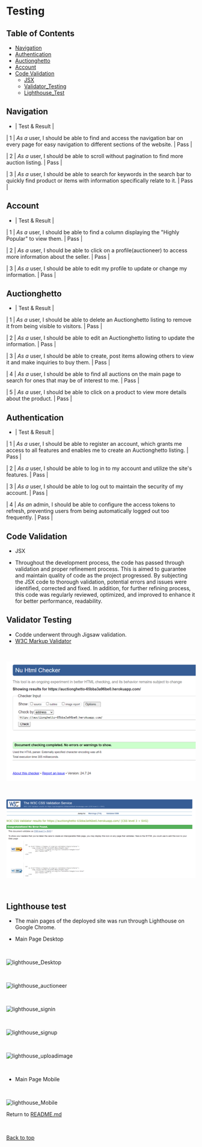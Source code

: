# Testing

## Table of Contents

 - [Navigation](#navigation)
 - [Authentication](#authentication)
 - [Auctionghetto](#auctionghetto)
 - [Account](#account)
 - [Code Validation](#code-validation)
   - [JSX](#jsx)
   - [Validator_Testing](#Validator-Testing)
   - [Lighthouse_Test](#Lighthouse-Test)

## Navigation

 - | Test & Result |

 | 1    | _As a_ user, I should be able to find and access the navigation bar on every page for easy navigation to different sections of the website. | Pass |

 | 2    | _As a_ user, I should be able to scroll without pagination to find more auction listing. | Pass |

 | 3    | _As a_ user, I should be able to search for keywords in the search bar to quickly find product or items with information specifically relate to it. | Pass |


## Account

 - | Test & Result |

 | 1    | _As a_ user, I should be able to find a column displaying the "Highly Popular" to view them. | Pass | 

 | 2    | _As a_ user, I should be able to click on a profile(auctioneer) to access more information about the seller. | Pass |

 | 3    | _As a_ user, I should be able to edit my profile to update or change my information. | Pass |


## Auctionghetto

 - | Test  & Result |

 | 1    | _As a_ user, I should be able to delete an Auctionghetto listing to remove it from being visible to visitors. | Pass |

 | 2    | _As a_ user, I should be able to edit an Auctionghetto listing  to update the information. | Pass |

 | 3    | _As a_ user, I should be able to create, post items allowing others to view it and make inquiries to buy them. | Pass |

 | 4    | _As a_ user, I should be able to find all auctions on the main page to search for ones that may be of interest to me. | Pass |

 | 5    | _As a_ user, I should be able to click on a product to view more details about the product. | Pass  |


## Authentication

 - | Test & Result |

 | 1    | _As a_ user, I should be able to register an account, which grants me access to all features and enables me to create an Auctionghetto listing. | Pass |

 | 2    | _As a_ user, I should be able to log in to my account and utilize the site's features.
 | Pass |

 | 3    | _As a_ user, I should be able to log out to maintain the security of my account.
 | Pass |

 | 4    | _As an_ admin, I should be able to configure the access tokens to refresh, preventing users from being automatically logged out too frequently. | Pass |


## Code Validation

 - JSX

 * Throughout the development process, the code has passed through validation and proper refinement process. This is aimed to guarantee and maintain quality of code as the project progressed. By subjecting the JSX code to thorough validation, potential errors and issues were identified, corrected and fixed. In addition, for further refining process, this code was regularly reviewed, optimized, and improved to enhance it for better performance, readability.


## Validator Testing

 - Codde underwent through Jigsaw validation.
 - [W3C Markup Validator](/validator-css/)

<br>

 ![validator_html](/docs/img/testing/validatorhtml.png)

<br>

![validator_css](/docs/img/testing/validatorcss.png)

<br>

## Lighthouse test

 * The main pages of the deployed site was run through Lighthouse on Google Chrome.

 - Main Page Desktop

<br>

![lighthouse_Desktop](./img/validator/Lighthouse_desktop.png)

<br>
 
![lighthouse_auctioneer](./img/validator/lighthouse_auctioneer.png)

<br>

![lighthouse_signin](./img/validator/lighthouse_sign_in.png)

<br>

![lighthouse_signup](./img/validator/lighthouse_sign_up.png)

<br>

![lighthouse_uploadimage](./img/validator/lighthouse_imageupload.png)


<br>

- Main Page Mobile

<br>

![lighthouse_Mobile](./img/validator/Lighthouse_Mobile.png)

Return to [README.md](https://github.com/Madu-J/auctionghetto-frontend?tab=readme-ov-file#auctiongetto--auction-website-for-all-materials)

<br>

[Back to top](#top)
